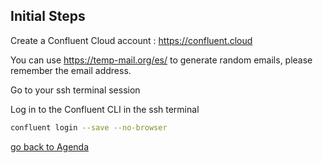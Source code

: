 ## Initial Steps

Create a Confluent Cloud account : 
https://confluent.cloud

You can use https://temp-mail.org/es/ to generate random emails, please remember the email address. 

Go to your ssh terminal session 

Log in to the Confluent CLI in the ssh terminal
```bash
confluent login --save --no-browser
```

[go back to Agenda](https://github.com/jr-marquez/Workshop_Confluent/blob/main/README.md#confluent-hands-on-workshop)